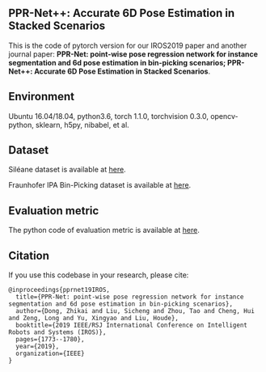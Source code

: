 ## PPR-Net++: Accurate 6D Pose Estimation in Stacked Scenarios
This is the code of pytorch version for our IROS2019 paper and another journal paper: **PPR-Net: point-wise pose regression network for instance segmentation and 6d pose estimation in bin-picking scenarios; PPR-Net++: Accurate 6D Pose Estimation in Stacked Scenarios**.


## Environment
Ubuntu 16.04/18.04, python3.6, torch 1.1.0, torchvision 0.3.0, opencv-python, sklearn, h5py, nibabel, et al.

## Dataset
Siléane dataset is available at [here](http://rbregier.github.io/dataset2017).

Fraunhofer IPA Bin-Picking dataset is available at [here](https://owncloud.fraunhofer.de/index.php/s/AacICuOWQVWDDfP?path=%2F).

## Evaluation metric
The python code of evaluation metric is available at [here](https://github.com/rbregier/pose_recovery_evaluation).

## Citation
If you use this codebase in your research, please cite:
```
@inproceedings{pprnet19IROS,
  title={PPR-Net: point-wise pose regression network for instance segmentation and 6d pose estimation in bin-picking scenarios},
  author={Dong, Zhikai and Liu, Sicheng and Zhou, Tao and Cheng, Hui and Zeng, Long and Yu, Xingyao and Liu, Houde},
  booktitle={2019 IEEE/RSJ International Conference on Intelligent Robots and Systems (IROS)},
  pages={1773--1780},
  year={2019},
  organization={IEEE}
}
```

